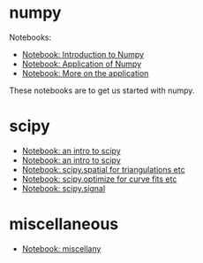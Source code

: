 # numpy

Notebooks:

  - <a href="/notebooks/Notebooks/Numpy+Scipy/1 - Introduction to Numpy.ipynb" target="_blank"> <!--_--> Notebook: Introduction to Numpy </a>
  - <a href="/notebooks/Notebooks/Numpy+Scipy/2 - Application - The Game of Life.ipynb" target="_blank"> <!--_--> Notebook: Application of Numpy </a>
  - <a href="/notebooks/Notebooks/Numpy+Scipy/3 - Discussion - The Game of Life.ipynb" target="_blank"> <!--_--> Notebook: More on the application </a>

These notebooks are to get us started with numpy.

# scipy

  - <a href="/notebooks/Notebooks/Numpy+Scipy/4 - Introduction to Scipy.ipynb" target="_blank"> <!--_--> Notebook: an intro to scipy </a>
  - <a href="/notebooks/Notebooks/Numpy+Scipy/5 - Scipy Interpolate.ipynb" target="_blank"> <!--_--> Notebook: an intro to scipy </a>
  - <a href="/notebooks/Notebooks/Numpy+Scipy/6 - Scipy Spatial and Meshing.ipynb" target="_blank"> <!--_--> Notebook: scipy.spatial for triangulations etc</a>
  - <a href="/notebooks/Notebooks/Numpy+Scipy/7 - Scipy Optimize.ipynb" target="_blank"> <!--_--> Notebook: scipy.optimize for curve fits etc </a>
  - <a href="/notebooks/Notebooks/Numpy+Scipy/8 - Scipy Signal.ipynb" target="_blank"> <!--_--> Notebook: scipy.signal </a>

# miscellaneous

  - <a href="/notebooks/Notebooks/Numpy+Scipy/9 - Numpy, Scipy Miscellany.ipynb" target="_blank"> <!--_--> Notebook: miscellany </a>
